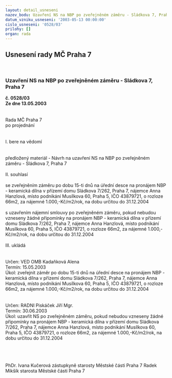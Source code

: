 ```yaml
---
layout: detail_usneseni
nazev_bodu: Uzavření NS na NBP po zveřejněném záměru - Sládkova 7, Praha 7
datum_vzniku_usneseni: '2003-05-13 00:00:00'
cislo_usneseni: '0528/03'
prilohy: []
organ: rada
---
```

<div id="ucUsn_pList" class="usn">
	<span><h2>Usnesení rady MČ Praha 7 </h2>
<br></span><div class="standBody">
<span><h3>Uzavření NS na NBP po zveřejněném záměru - Sládkova 7, Praha 7</h3></span><div class="center">
		<strong>č. 0528/03</strong><br>
	</div>
<div class="center">
		<strong>Ze dne 13.05.2003</strong><br><br>
	</div>
<br>Rada MČ Praha 7<br>po projednání<br><br><br>I.	bere na vědomí<br><br> <br>předložený materiál - Návrh na uzavření NS na NBP po zveřejněném záměru - Sládkova 7, Praha 7<br><br>II.	souhlasí <br><br>se zveřejněním záměru po dobu 15-ti dnů na úřední desce na pronájem NBP - keramická dílna v přízemí domu Sládkova 7/262, Praha 7, nájemce Anna Hanzlová, místo podnikání Musílkova 60, Praha 5, IČO 43879721, o rozloze 66m2, za nájemné 1.000,-Kč/m2/rok, na dobu určitou do 31.12.2004<br><br>s uzavřením nájemní smlouvy po zveřejněném záměru, pokud nebudou vzneseny žádné připomínky na pronájem NBP - keramická dílna v přízemí domu Sládkova 7/262, Praha 7, nájemce Anna Hanzlová, místo podnikání Musílkova 60, Praha 5, IČO 43879721, o rozloze 66m2, za nájemné 1.000,-Kč/m2/rok, na dobu určitou do 31.12.2004<br><br>  III.	ukládá <br><br> <br>Určen:	VED OMB Kadaňková Alena <br>Termín: 15.05.2003<br>Úkol:	zveřejnit záměr po dobu 15-ti dnů na úřední desce na pronájem NBP - keramická dílna v přízemí domu Sládkova 7/262, Praha 7, nájemce Anna Hanzlová, místo podnikání Musílkova 60, Praha 5, IČO 43879721, o rozloze 66m2, za nájemné 1.000,-Kč/m2/rok, na dobu určitou do 31.12.2004<br> <br><br>Určen:	RADNI Piskáček Jiří Mgr.<br>Termín: 30.06.2003<br>Úkol:	uzavřít NS po zveřejněném záměru, pokud nebudou vzneseny žádné připomínky na pronájem NBP - keramická dílna v přízemí domu Sládkova 7/262, Praha 7, nájemce Anna Hanzlová, místo podnikání Musílkova 60, Praha 5, IČO 43879721, o rozloze 66m2, za nájemné 1.000,-Kč/m2/rok, na dobu určitou do 31.12.2004<br> <br><br>  <br>	<br>PhDr. Ivana Kučerová zástupkyně starosty Městské části Praha 7	 Radek Mikšík starosta Městské části Praha 7<br>	<br><br>
</div>
</div>